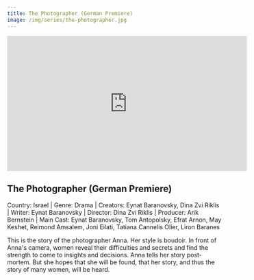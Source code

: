 ```yaml
---
title: The Photographer (German Premiere)
image: /img/series/the-photographer.jpg
---
```

<iframe width="560" height="315" src="https://vimeo.com/739379853" frameborder="0" allow="accelerometer; autoplay; encrypted-media; gyroscope; picture-in-picture" allowfullscreen></iframe>

## The Photographer (German Premiere)
Country: Israel | Genre: Drama | Creators: Eynat Baranovsky, Dina Zvi Riklis | Writer: Eynat Baranovsky | Director: Dina Zvi Riklis | Producer: Arik Bernstein | Main Cast: Eynat Baranovsky, Tom Antopolsky, Efrat Arnon, May Keshet, Reimond Amsalem, Joni Eilati, Tatiana Cannelis Olier, Liron Baranes

This is the story of the photographer Anna. Her style is boudoir. In front of Anna's camera, women reveal their difficulties and secrets and find the strength to come to insights and decisions. Anna tells her story post-mortem. But she hopes that she will be found, that her story, and thus the story of many women, will be heard.